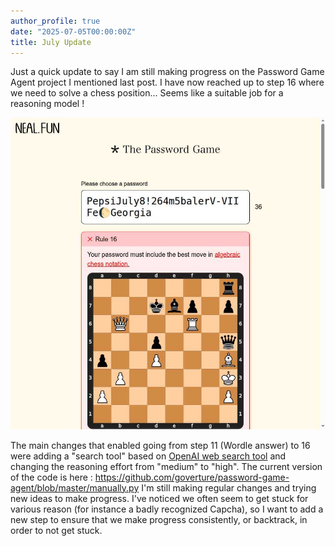 ```yaml
---
author_profile: true
date: "2025-07-05T00:00:00Z"
title: July Update
---
```


Just a quick update to say I am still making progress on the Password Game Agent project I mentioned last post. I have now reached up to step 16 where we need to solve a chess position... Seems like a suitable job for a reasoning model !

![Step 16 of the password game require solving a chess puzzle.](/assets/images/password_game_step16.png)

The main changes that enabled going from step 11 (Wordle answer) to 16 were adding a "search tool" based on [OpenAI web search tool](https://platform.openai.com/docs/guides/tools-web-search) and changing the reasoning effort from "medium" to "high".
The current version of the code is here : https://github.com/goverture/password-game-agent/blob/master/manually.py I'm still making regular changes and trying new ideas to make progress. I've noticed we often seem to get stuck for various reason (for instance a badly recognized Capcha), so I want to add a new step to ensure that we make progress consistently, or backtrack, in order to not get stuck.